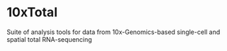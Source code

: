 # 10xTotal
Suite of analysis tools for data from 10x-Genomics-based single-cell and spatial total RNA-sequencing
